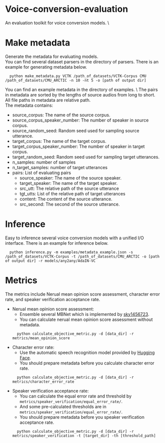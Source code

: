 # Voice-conversion-evaluation
An evaluation toolkit for voice conversion models. \

# Make metadata
Generate the metadata for evaluating models. \
You can find several dataset parsers in the directory of parsers.
There is an example for generating metadata below.
```
  python make_metadata.py VCTK /path_of_datasets/VCTK-Corpus CMU /path_of_datasets/CMU_ARCTIC -n 10 -nt 5 -o [path of output dir]
```
You can find an example metadata in the directory of examples. \ 
The pairs in metadata are sorted by the lengths of source audios from long to short. \
All file paths in metadata are relative path. \
The metadata contains:
- source_corpus: The name of the source corpus.
- source_corpus_speaker_number: The number of speaker in source corpus.
- source_random_seed: Random seed used for sampling source utterance.
- target_corpus: The name of the target corpus.
- target_corpus_speaker_number: The number of speaker in target corpus.
- target_random_seed: Random seed used for sampling target utterances.
- n_samples: number of samples
- n_target_samples: number of target utterances
- pairs: List of evaluating pairs
  - source_speaker: The name of the source speaker.
  - target_speaker: The name of the target speaker.
  - src_utt: The relative path of the source utterance
  - tgt_utts: List of the relative path of target utterances
  - content: The content of the source utterance.
  - src_second: The second of the source utterance.

# Inference
Easy to inference several voice conversion models with  a unified I/O interface.
There is an example for inference below.
```
  python inference.py -m examples/metadata_example.json -s /path_of_datasets/VCTK-Corpus -t /path_of_datasets/CMU_ARCTIC -o [path of output dir] -r models/any2any/AdaIN-VC
```

# Metrics
The metrics include Nerual mean opinion score assessment, character error rate, and speaker verification acceptance rate.
- Nerual mean opinion score assessment:
  - Ensemble several MBNet which is implemented by [sky1456723](https://github.com/sky1456723/Pytorch-MBNet).
  - You can calculate nerual mean opinion score assessment without metadata.
  ```
    python calculate_objective_metric.py -d [data_dir] -r metrics/mean_opinion_score
  ```
- Character error rate:
  - Use the automatic speech recognition model provided by [Hugging Face](https://huggingface.co/facebook/wav2vec2-large-960h-lv60-self).
  - You should prepare metadata before you calculate character error rate.
  ```
    python calculate_objective_metric.py -d [data_dir] -r metrics/character_error_rate
  ```
- Speaker verification acceptance rate:
  - You can calculate the equal error rate and threshold by ```metrics/speaker_verification/equal_error_rate/```.
  - And some pre-calculated thresholds are in ``` metrics/speaker_verification/equal_error_rate/```.
  - You should prepare metadata before you speaker verification acceptance rate.
  ```
    python calculate_objective_metric.py -d [data_dir] -r metrics/speaker_verification -t [target_dir] -th [threshold_path]
  ```
